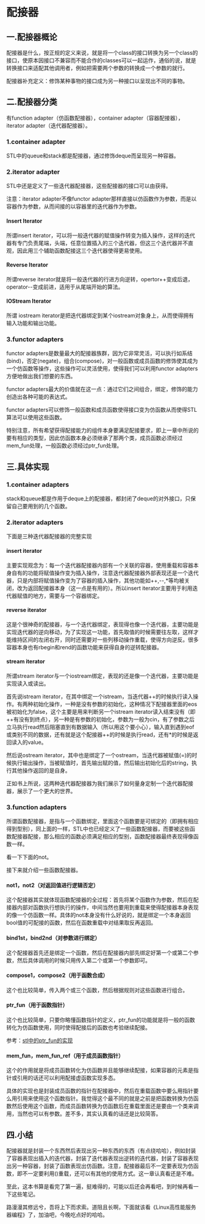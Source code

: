# 配接器

## 一.配接器概论

配接器是什么，按正规的定义来说，就是将一个class的接口转换为另一个class的接口，使原本因接口不兼容而不能合作的classes可以一起运作，通俗的说，就是转换接口来适配其他调用者，例如把需要两个参数的转换成一个参数的就行。

配接器补充定义：修饰某种事物的接口成为另一种接口以呈现出不同的事物。

## 二.配接器分类

有function adapter（仿函数配接器），container adapter（容器配接器），iterator adapter（迭代器配接器）。

### 1.container adapter

STL中的queue和stack都是配接器，通过修饰deque而呈现另一种容器。

### 2.iterator adapter

STL中还是定义了一些迭代器配接器，这些配接器的接口可以由<iterator>获得。

注意：iterator adapter不像functor adapter那样直接以仿函数作为参数，而是以容器作为参数，从而间接的以容器里的迭代器作为参数。

#### Insert Iterator

所谓insert iterator，可以将一般迭代器的赋值操作转变为插入操作，这样的迭代器有专门负责尾端，头端，任意位置插入的三个迭代器，但这三个迭代器并不直观，因此用三个辅助函数配接这三个迭代器使得更易使用。

#### Reverse Iterator

所谓reverse iterator就是将一般迭代器的行进方向逆转，opertor++变成后退，operator--变成前进，适用于从尾端开始的算法。

#### IOStream Iterator

所谓 iostream iterator是把迭代器绑定到某个iostream对象身上，从而使得拥有输入功能和输出功能。

### 3.functor adapters

functor adapters是数量最大的配接器族群，因为它非常灵活，可以执行如系结(bind)，否定(negate)，组合(compose)，对一般函数或成员函数的修饰使其成为一个仿函数等操作，这些操作可以灵活使用，使得我们可以利用functor adapters方便地做出我们想要的东西。

functor adapters最大的价值就在这一点：通过它们之间组合，绑定，修饰的能力创造出各种可能的表达式。

functor adapters可以修饰一般函数和成员函数使得接口变为仿函数从而使得STL算法可以使用这些函数。

特别注意，所有希望获得配接能力的组件本身要满足配接要求，即上一章中所说的要有相应的类型，因此仿函数本身必须继承了那两个类，成员函数必须经过mem_fun处理，一般函数必须经过ptr_fun处理。

## 三.具体实现

### 1.container adapters

stack和queue都是作用于deque上的配接器，都封闭了deque的对外接口，只保留自己要用到的几个函数。

### 2.iterator adapters

下面是三种迭代器配接器的完整实现

#### insert iterator

主要实现观念为：每一个迭代器配接器内部有一个关联的容器，使用重载和容器本身自有的功能将赋值操作变为插入操作，注意迭代器配接器外部表现还是一个迭代器，只是内部将赋值操作变为了容器的插入操作，其他功能如++,--,*等均被关闭，改为返回配接器本身（这一点是有用的）。所以insert iterator主要用于利用迭代器赋值的地方，需要与一个容器绑定。

#### reverse iterator

这是个很神奇的配接器，与一个迭代器绑定，表现得也像一个迭代器，主要功能是实现迭代器的逆向移动，为了实现这一功能，首先取值的时候需要往左取，这样才能维持区间的左闭右开，同时还需要对一些列移动操作重载，使得方向逆反。很多容器本身也有rbegin和rend的函数功能来获得自身的逆转配接器。

#### stream iterator

所谓stream iterator与一个iostream绑定，表现的还是像一个迭代器，主要功能是实现读入或读出。

首先说istream iterator，在其中绑定一个istream，当迭代器++的时候执行读入操作。有两种初始化操作，一种是没有参数的初始化，这种情况下配接器里面的eos被初始化为false，这个主要是用来判断另一个istream iterator读入结束没有（即++有没有到终点），另一种是有参数的初始化，参数为一般为cin，有了参数之后立马执行read然后阻塞直到有数据输入（所以用这个要小心），输入直到遇到eof或类别不同的数据，还有就是这个配接器++的时候是执行read，还有*的时候是返回读入的value。

然后说ostream iterator，其中也是绑定了一个ostream，当迭代器被赋值(=)的时候执行输出操作，当被赋值时，首先输出赋的值，然后输出初始化后的string，执行其他操作返回的是自身。

正如书上所说，这两种迭代器配接器为我们展示了如何量身定制一个迭代器配接器，展示了一个更大的世界。

### 3.function adapters

所谓函数配接器，是指与一个函数绑定，里面这个函数要是可绑定的（即拥有相应得到型别），同上面的一样，STL中也已经定义了一些函数配接器，而要被这些函数配接器配接，那么相应的函数必须满足相应的型别，函数配接器最终表现得像函数一样。

看一下下面的not。

接下来就介绍一些函数配接器。

#### not1，not2（对返回值进行逻辑否定）

这个配接器其实就体现函数配接器的全过程：首先将某个函数作为参数，然后在配接器内部对函数执行想执行的操作，中间当然也要用到重载来使得配接器本身表现的像一个仿函数一样。具体的not本身没有什么好说的，就是绑定一个本身返回bool值的可配接的函数，然后在函数重载中对结果取反再返回。

#### bind1st，bind2nd（对参数进行绑定）

这个配接器首先还是绑定一个函数，然后在配接器内部先绑定好第一个或第二个参数，然后具体调用的时候只用传入第二个或第一个参数即可。

#### compose1，compose2（用于函数合成）

这个也比较简单，传入两个或三个函数，然后根据规则对这些函数进行组合。

#### ptr_fun（用于函数指针）

这个也比较简单，只要你略懂函数指针的定义，ptr_fun的功能就是将一般的函数转化为仿函数使用，同时使得配接后的函数也考验继续配接。

参考：[stl中的ptr_fun的实现](https://blog.csdn.net/wk_bjut_edu_cn/article/details/80008002)

#### mem_fun，mem_fun_ref（用于成员函数指针）

这个的作用就是将成员函数转化为仿函数并且能够继续配接，如果容器的元素是指针或引用的话还可以利用配接虚函数实现多态。

具体的实现也是封装成员函数的指针在配接器中，然后在重载函数中要么用指针要么用引用来使用这个函数指针。我觉得这个最不同的就是之前是把函数转换为仿函数然后使用这个函数，而成员函数转换为仿函数后在重载里面还是要由一个类来调用，当然也可以有参数。差不多，其实认真看的话还是比较简答。

## 四.小结

配接器就是封装一个东西然后表现出另一种东西的东西（有点绕哈哈），例如封装了容器表现出插入的迭代器，封装了迭代器表现出逆转的迭代器，封装了容器表现出另一种容器，封装了函数表现出仿函数。注意，配接器最后不一定要表现为仿函数，即不一定要利用()重载，还可以有其他的使用方式。这一章认真看还是不难。

至此，这本书算是看完了第一遍，挺难得的，可能以后还会再看吧，到时候再看一下这些笔记。

路漫漫其修远兮，吾将上下而求索。道阻且长啊，下面就该看《Linux高性能服务器编程》了，加油吧，今晚吃点好的哈哈。